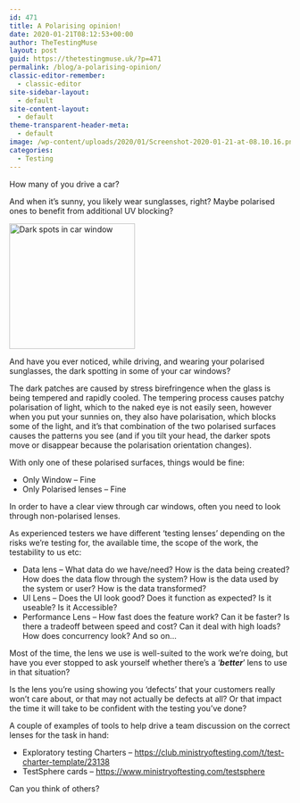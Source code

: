 ```yaml
---
id: 471
title: A Polarising opinion!
date: 2020-01-21T08:12:53+00:00
author: TheTestingMuse
layout: post
guid: https://thetestingmuse.uk/?p=471
permalink: /blog/a-polarising-opinion/
classic-editor-remember:
  - classic-editor
site-sidebar-layout:
  - default
site-content-layout:
  - default
theme-transparent-header-meta:
  - default
image: /wp-content/uploads/2020/01/Screenshot-2020-01-21-at-08.10.16.png
categories:
  - Testing
---
```

How many of you drive a car?

And when it’s sunny, you likely wear sunglasses, right? Maybe polarised ones to benefit from additional UV blocking?

<img class="alignright size-full wp-image-472" src="https://thetestingmuse.uk/wp-content/uploads/2020/01/polarised.jpeg" alt="Dark spots in car window" width="225" height="225" srcset="https://thetestingmuse.uk/wp-content/uploads/2020/01/polarised.jpeg 225w, https://thetestingmuse.uk/wp-content/uploads/2020/01/polarised-150x150.jpeg 150w" sizes="(max-width: 225px) 100vw, 225px" /> 

And have you ever noticed, while driving, and wearing your polarised sunglasses, the dark spotting in some of your car windows?

The dark patches are caused by stress birefringence when the glass is being tempered and rapidly cooled. The tempering process causes patchy polarisation of light, which to the naked eye is not easily seen, however when you put your sunnies on, they also have polarisation, which blocks some of the light, and it’s that combination of the two polarised surfaces causes the patterns you see (and if you tilt your head, the darker spots move or disappear because the polarisation orientation changes).

With only one of these polarised surfaces, things would be fine:

  * Only Window &#8211; Fine
  * Only Polarised lenses &#8211; Fine

In order to have a clear view through car windows, often you need to look through non-polarised lenses.

As experienced testers we have different ‘testing lenses’ depending on the risks we’re testing for, the available time, the scope of the work, the testability to us etc:

  * Data lens &#8211; What data do we have/need? How is the data being created? How does the data flow through the system? How is the data used by the system or user? How is the data transformed?
  * UI Lens &#8211; Does the UI look good? Does it function as expected? Is it useable? Is it Accessible?
  * Performance Lens &#8211; How fast does the feature work? Can it be faster? Is there a tradeoff between speed and cost? Can it deal with high loads? How does concurrency look? And so on…

Most of the time, the lens we use is well-suited to the work we’re doing, but have you ever stopped to ask yourself whether there’s a ‘_**better**_’ lens to use in that situation?

Is the lens you’re using showing you ‘defects’ that your customers really won’t care about, or that may not actually be defects at all? Or that impact the time it will take to be confident with the testing you’ve done?

A couple of examples of tools to help drive a team discussion on the correct lenses for the task in hand:

  * Exploratory testing Charters &#8211; <https://club.ministryoftesting.com/t/test-charter-template/23138>
  * TestSphere cards &#8211; <https://www.ministryoftesting.com/testsphere>

Can you think of others?